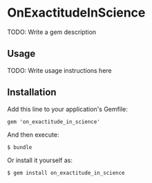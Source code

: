 # OnExactitudeInScience

TODO: Write a gem description

## Usage

TODO: Write usage instructions here

## Installation

Add this line to your application's Gemfile:

    gem 'on_exactitude_in_science'

And then execute:

    $ bundle

Or install it yourself as:

    $ gem install on_exactitude_in_science

